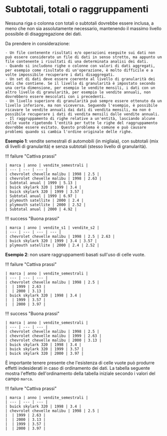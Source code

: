 # Subtotali, totali o raggruppamenti

Nessuna riga o colonna con totali o subtotali dovrebbe essere inclusa, a meno che non sia assolutamente necessario, mantenendo il massimo livello possibile di disaggregazione dei dati.

Da prendere in considerazione:

    - Un file contenente risultati e/o operazioni eseguite sui dati non può essere considerato un file di dati in senso stretto, ma appunto un file contenente i risultati di una determinata analisi dei dati.
    - Quando si includono righe o colonne con valori di dati aggregati, per esempio come risultato di un'operazione, è molto difficile e a volte impossibile recuperare i dati disaggregati.
    - Un set di dati deve essere coerente al livello di granularità dei dati che contiene. Se il livello di granularità è impostato secondo una certa dimensione, per esempio le vendite mensili, i dati con un altro livello di granularità, per esempio le vendite annuali, non dovrebbero essere mescolati con i precedenti.
    - Un livello superiore di granularità può sempre essere ottenuto da un livello inferiore, ma non viceversa. Seguendo l'esempio, è possibile ricavare le vendite annuali dai dati di vendita mensili, ma non è possibile recuperare i dati di vendita mensili dalle vendite annuali.
    - Il raggruppamento di righe relative a un'entità, lasciando alcune celle vuote ripetendo l'entità per tutte le righe del raggruppamento dovrebbe essere evitato. Questo problema è comune e può causare problemi quando si cambia l'ordine originale delle righe.

**Esempio 1**: vendite semestrali di automobili (in migliaia), con subtotali (mix di livelli di granularità) e senza subtotali (stesso livello di granularità).

!!! failure "Cattiva prassi"

    | marca | anno | vendite_semestrali |
    | --- | --- | --- |
    | chevrolet chevelle malibu | 1998 | 2.5 |
    | chevrolet chevelle malibu | 1998 | 2.63 |
    | Subtotal anual | 1999 | 5.13 |
    | buick skylark 320 | 1999 | 3.4 |
    | buick skylark 320 | 1999 | 3.57 |
    | Subtotal anual | 1999 | 6.97 |
    | plymouth satellite | 2000 | 2.4 |
    | plymouth satellite | 2000 | 2.52 |
    | Subtotal anual | 2000 | 4.92 |

!!! success "Buona prassi"

    | marca | anno | vendite_s1 | vendite_s2 |
    | --- | --- | --- | --- |
    | chevrolet chevelle malibu | 1998 | 2.5 | 2.63 |
    | buick skylark 320 | 1999 | 3.4 | 3.57 |
    | plymouth satellite | 2000 | 2.4 | 2.52 |

**Esempio 2**: non usare raggruppamenti basati sull'uso di celle vuote.

!!! failure "Cattiva prassi"

    | marca | anno | vendite_semestrali |
    | --- | --- | --- |
    | chevrolet chevelle malibu | 1998 | 2.5 |
    |  | 1999 | 2.63 |
    |  | 2000 | 3.13 |
    | buick skylark 320 | 1998 | 3.4 |
    |  | 1999 | 3.57 |
    |  | 2000 | 3.97 |


!!! success "Buona prassi"

    | marca | anno | vendite_semestrali |
    | --- | --- | --- |
    | chevrolet chevelle malibu | 1998 | 2.5 |
    | chevrolet chevelle malibu | 1999 | 2.63 |
    | chevrolet chevelle malibu | 2000 | 3.13 |
    | buick skylark 320 | 1998 | 3.4 |
    | buick skylark 320 | 1999 | 3.57 |
    | buick skylark 320 | 2000 | 3.97 |

È importante tenere presente che l'esistenza di celle vuote può produrre effetti indesiderati in caso di ordinamento dei dati. La tabella seguente mostra l'effetto dell'ordinamento della tabella iniziale secondo i valori del campo `marca`.

!!! failure "Cattiva prassi"

    | marca | anno | vendite_semestrali |
    | --- | --- | --- |
    | buick skylark 320 | 1998 | 3.4 |
    | chevrolet chevelle malibu | 1998 | 2.5 |
    |  | 1999 | 2.63 |
    |  | 2000 | 3.13 |
    |  | 1999 | 3.57 |
    |  | 2000 | 3.97 |



